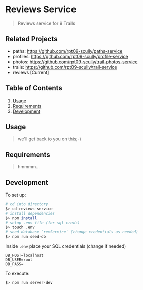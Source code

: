 # Reviews Service

> Reviews service for 9 Trails

## Related Projects

  - paths: https://github.com/rpt09-scully/paths-service
  - profiles: https://github.com/rpt09-scully/profile-service
  - photos:  https://github.com/rpt09-scully/trail-photos-service
  - trails: https://github.com/rpt09-scully/trail-service
  - reviews [Current]
## Table of Contents

1. [Usage](#Usage)
1. [Requirements](#requirements)
1. [Development](#development)

## Usage

> we'll get back to you on this;-)

## Requirements

> hmmmm...

## Development

To set up:

```sh
# cd into directory
$> cd reviews-service
# install dependencies
$> npm install
# setup .env file (for sql creds)
$> touch .env
# seed database `revService` (change credentials as needed)
$> npm run seed-db
```

Inside `.env` place your SQL credentials (change if needed)
```
DB_HOST=localhost
DB_USER=root
DB_PASS=
```

To execute:

```sh
$> npm run server-dev
```


